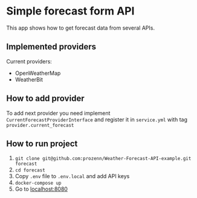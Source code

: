 # Simple forecast form API

This app shows how to get forecast data from several APIs.

## Implemented providers

Current providers:
- OpenWeatherMap
- WeatherBit

## How to add provider
To add next provider you need implement `CurrentForecastProviderInterface` and register it in `service.yml` with tag `provider.current_forecast`

## How to run project
1. `git clone git@github.com:prozenn/Weather-Forecast-API-example.git forecast`
2. `cd forecast`
3. Copy `.env` file to `.env.local` and add API keys
4. `docker-compose up`
5. Go to <localhost:8080>